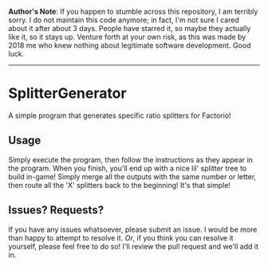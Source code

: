 **Author's Note**: If you happen to stumble across this repository, I am terribly sorry. I do not maintain this code anymore; in fact, I'm not sure I cared about it after about 3 days. People have starred it, so maybe they actually like it, so it stays up. Venture forth at your own risk, as this was made by 2018 me who knew nothing about legitimate software development. Good luck.

---

# SplitterGenerator

A simple program that generates specific ratio splitters for Factorio!

## Usage

Simply execute the program, then follow the instructions as they appear in the program.
When you finish, you'll end up with a nice lil' splitter tree to build in-game! Simply merge
all the outputs with the same number or letter, then route all the 'X' splitters back to the
beginning! It's that simple!

## Issues? Requests?

If you have any issues whatsoever, please submit an issue. I would be more than happy to attempt
to resolve it. _Or_, if you think you can resolve it yourself, please feel free to do so! I'll
review the pull request and we'll add it in.
